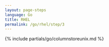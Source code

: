 ```yaml
---
layout: page-steps
language: Go
title: RHEL
permalink: /go/rhel/step/3
---
```


{% include partials/go/columnstoreunix.md %}
